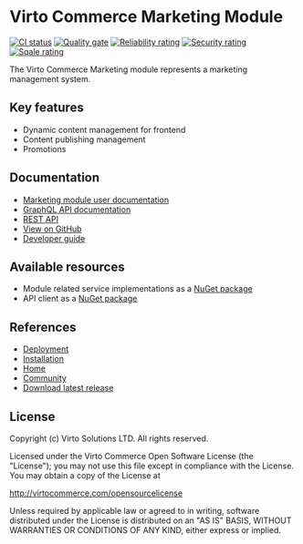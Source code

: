 # Virto Commerce Marketing Module

[![CI status](https://github.com/VirtoCommerce/vc-module-marketing/workflows/Module%20CI/badge.svg?branch=dev)](https://github.com/VirtoCommerce/vc-module-marketing/actions?query=workflow%3A"Module+CI") [![Quality gate](https://sonarcloud.io/api/project_badges/measure?project=VirtoCommerce_vc-module-marketing&metric=alert_status&branch=dev)](https://sonarcloud.io/dashboard?id=VirtoCommerce_vc-module-marketing) [![Reliability rating](https://sonarcloud.io/api/project_badges/measure?project=VirtoCommerce_vc-module-marketing&metric=reliability_rating&branch=dev)](https://sonarcloud.io/dashboard?id=VirtoCommerce_vc-module-marketing) [![Security rating](https://sonarcloud.io/api/project_badges/measure?project=VirtoCommerce_vc-module-marketing&metric=security_rating&branch=dev)](https://sonarcloud.io/dashboard?id=VirtoCommerce_vc-module-marketing) [![Sqale rating](https://sonarcloud.io/api/project_badges/measure?project=VirtoCommerce_vc-module-marketing&metric=sqale_rating&branch=dev)](https://sonarcloud.io/dashboard?id=VirtoCommerce_vc-module-marketing)

The Virto Commerce Marketing module represents a marketing management system.

## Key features

* Dynamic content management for frontend
* Content publishing management
* Promotions

## Documentation

* [Marketing module user documentation](https://docs.virtocommerce.org/platform/user-guide/marketing/overview/)
* [GraphQL API documentation](https://docs.virtocommerce.org/platform/developer-guide/GraphQL-Storefront-API-Reference-xAPI/Marketing/overview/)
* [REST API](https://virtostart-demo-admin.govirto.com/docs/index.html?urls.primaryName=VirtoCommerce.Marketing)
* [View on GitHub](https://github.com/VirtoCommerce/vc-module-marketing)
* [Developer guide](https://docs.virtocommerce.org/platform/developer-guide/Extensibility/extending-dynamic-expression-tree/#defining-new-class-for-expression-tree-prototype)

## Available resources

* Module related service implementations as a <a href="https://www.nuget.org/packages/VirtoCommerce.MarketingModule.Data" target="_blank">NuGet package</a>
* API client as a <a href="https://www.nuget.org/packages/VirtoCommerce.MarketingModule.Client" target="_blank">NuGet package</a>

## References

* [Deployment](https://docs.virtocommerce.org/platform/developer-guide/Tutorials-and-How-tos/Tutorials/deploy-module-from-source-code/)
* [Installation](https://docs.virtocommerce.org/platform/user-guide/modules-installation/)
* [Home](https://virtocommerce.com)
* [Community](https://www.virtocommerce.org)
* [Download latest release](https://github.com/VirtoCommerce/vc-module-marketing/releases/latest)

## License

Copyright (c) Virto Solutions LTD.  All rights reserved.

Licensed under the Virto Commerce Open Software License (the "License"); you
may not use this file except in compliance with the License. You may
obtain a copy of the License at

http://virtocommerce.com/opensourcelicense

Unless required by applicable law or agreed to in writing, software
distributed under the License is distributed on an "AS IS" BASIS,
WITHOUT WARRANTIES OR CONDITIONS OF ANY KIND, either express or
implied.


